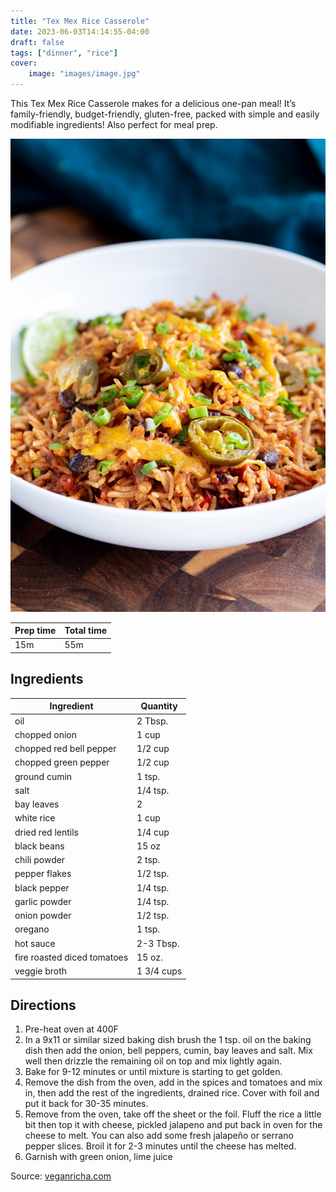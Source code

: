 ```yaml
---
title: "Tex Mex Rice Casserole"
date: 2023-06-03T14:14:55-04:00
draft: false
tags: ["dinner", "rice"]
cover:
    image: "images/image.jpg"
---
```



This Tex Mex Rice Casserole makes for a delicious one-pan meal! It’s family-friendly, budget-friendly, gluten-free, packed with simple and easily modifiable ingredients! Also perfect for meal prep.

![](images/image.jpg)

|Prep time|Total time|
--- | ---
|15m|55m|


## Ingredients

|Ingredient|Quantity|
--- | ---
oil | 2 Tbsp.
chopped onion | 1 cup
chopped red bell pepper | 1/2 cup
chopped green pepper | 1/2 cup
ground cumin | 1 tsp.
salt | 1/4 tsp.
bay leaves | 2
white rice | 1 cup
dried red lentils | 1/4 cup
black beans | 15 oz
chili powder | 2 tsp.
pepper flakes | 1/2 tsp.
black pepper | 1/4 tsp.
garlic powder | 1/4 tsp.
onion powder | 1/2 tsp.
oregano | 1 tsp.
hot sauce | 2-3 Tbsp.
fire roasted diced tomatoes | 15 oz.
veggie broth | 1 3/4 cups

## Directions

1. Pre-heat oven at 400F
1. In a 9x11 or similar sized baking dish brush the 1 tsp. oil on the baking dish then add the onion, bell peppers, cumin, bay leaves and salt. Mix well then drizzle the remaining oil on top and mix lightly again.
1. Bake for 9-12 minutes or until mixture is starting to get golden.
1. Remove the dish from the oven, add in the spices and tomatoes and mix in, then add the rest of the ingredients, drained rice. Cover with foil and put it back for 30-35 minutes.
1. Remove from the oven, take off the sheet or the foil. Fluff the rice a little bit then top it with cheese, pickled jalapeno and put back in oven for the cheese to melt. You can also add some fresh jalapeño or serrano pepper slices. Broil it for 2-3 minutes until the cheese has melted.
1. Garnish with green onion, lime juice


Source: [veganricha.com](https://www.veganricha.com/tex-mex-rice-casserole/#recipe)
